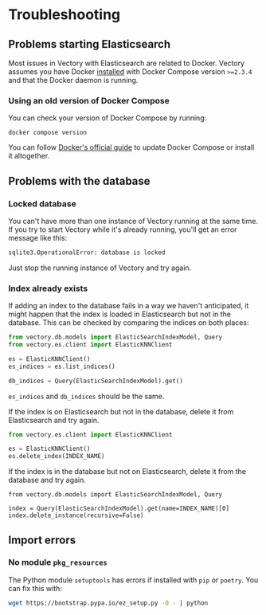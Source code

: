 # Troubleshooting

## Problems starting Elasticsearch

Most issues in Vectory with Elasticsearch are related to Docker. Vectory assumes you have Docker [installed](https://docs.docker.com/get-docker/) with Docker Compose version  `>=2.3.4` and that the Docker daemon is running.

### Using an old version of Docker Compose

You can check your version of Docker Compose by running:
```
docker compose version
```

You can follow [Docker's official guide](https://docs.docker.com/compose/install) to update Docker Compose or install it altogether.

## Problems with the database

### Locked database

You can't have more than one instance of Vectory running at the same time. If you try to start Vectory while it's already running, you'll get an error message like this:
```bash
sqlite3.OperationalError: database is locked
```
Just stop the running instance of Vectory and try again.


### Index already exists

If adding an index to the database fails in a way we haven't anticipated, it might happen that the index is loaded in Elasticsearch but not in the database. This can be checked by comparing the indices on both places:

```python
from vectory.db.models import ElasticSearchIndexModel, Query
from vectory.es.client import ElasticKNNClient

es = ElasticKNNClient()
es_indices = es.list_indices()

db_indices = Query(ElasticSearchIndexModel).get()
```

`es_indices` and `db_indices` should be the same.

If the index is on Elasticsearch but not in the database, delete it from Elasticsearch and try again.

```python
from vectory.es.client import ElasticKNNClient

es = ElasticKNNClient()
es.delete_index(INDEX_NAME)
```

If the index is in the database but not on Elasticsearch, delete it from the database and try again.

```
from vectory.db.models import ElasticSearchIndexModel, Query

index = Query(ElasticSearchIndexModel).get(name=INDEX_NAME)[0]
index.delete_instance(recursive=False)
```

## Import errors

### No module `pkg_resources`

The Python module `setuptools` has errors if installed with `pip` or `poetry`. You can fix this with:

```bash
wget https://bootstrap.pypa.io/ez_setup.py -O - | python
```